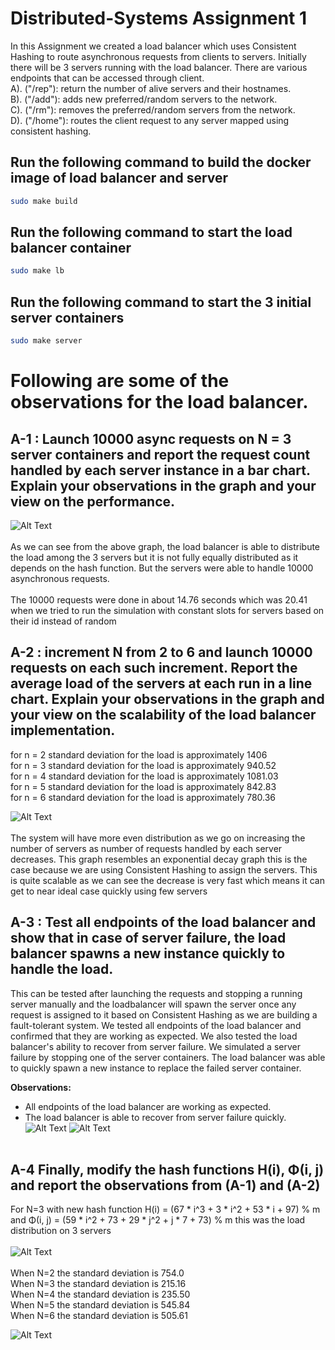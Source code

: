 
# Distributed-Systems Assignment 1
In this Assignment we created a load balancer which uses Consistent Hashing to route asynchronous requests from clients to servers. Initially there will be 3 servers running with the load balancer. There are various endpoints that can be accessed through client.
<br/>
A). ("/rep"): return the number of alive servers and their hostnames. <br/>
B). ("/add"): adds new preferred/random servers to the network. <br/>
C). ("/rm"): removes the preferred/random servers from the network. <br/>
D). ("/home"): routes the client request to any server mapped using consistent hashing.

## Run the following command to build the docker image of load balancer and server
```bash
sudo make build
```
## Run the following command to start the load balancer container
```bash
sudo make lb
```
## Run the following command to start the 3 initial server containers
```bash
sudo make server
```

# Following are some of the observations for the load balancer. <br />
## A-1 : Launch 10000 async requests on N = 3 server containers and report the request count handled by each server instance in a bar chart. Explain your observations in the graph and your view on the performance. <br />
![Alt Text](TestCode/N3.png "Title")
<br />
<br />
As we can see from the above graph, the load balancer is able to distribute the load among the 3 servers but it is not fully equally distributed as it depends on the hash function. But the servers were able to handle 10000 asynchronous requests. <br />
<br/>
The 10000 requests were done in about 14.76 seconds which was 20.41 when we tried to run the simulation with constant slots for servers based on their id instead of random
## A-2 : increment N from 2 to 6 and launch 10000 requests on each such increment. Report the average load of the servers at each run in a line chart. Explain your observations in the graph and your view on the scalability of the load balancer implementation.
for n = 2 standard deviation for the load is approximately 1406
<br />
for n = 3 standard deviation for the load is approximately 940.52
<br />
for n = 4 standard deviation for the load is approximately 1081.03
<br />
for n = 5 standard deviation for the load is approximately 842.83
<br />
for n = 6 standard deviation for the load is approximately 780.36

![Alt Text](TestCode/line-graph.png)
<br /><br />
The system will have more even distribution as we go on increasing the number of servers as number of requests handled by each server decreases. 
This graph resembles an exponential decay graph this is the case because we are using Consistent Hashing to assign the servers. This is quite scalable as we can see the decrease is very fast which means it can get to near ideal case quickly using few servers
## A-3 : Test all endpoints of the load balancer and show that in case of server failure, the load balancer spawns a new instance quickly to handle the load.
This can be tested after launching the requests and stopping a running server manually and the loadbalancer will spawn the server once any request is assigned to it based on Consistent Hashing as we are building a fault-tolerant system.
We tested all endpoints of the load balancer and confirmed that they are working as expected. We also tested the load balancer's ability to recover from server failure. We simulated a server failure by stopping one of the server containers. The load balancer was able to quickly spawn a new instance to replace the failed server container.

**Observations:**

* All endpoints of the load balancer are working as expected.
* The load balancer is able to recover from server failure quickly.
![Alt Text](TestCode/A3_1.png)
![Alt Text](TestCode/A3_2.png)
<br /><br />
## A-4 Finally, modify the hash functions H(i), Φ(i, j) and report the observations from (A-1) and (A-2)
For N=3 with new hash function H(i) = (67 * i^3 + 3 * i^2 + 53 * i + 97) % m and Φ(i, j) = (59 * i^2 + 73 + 29 * j^2 + j * 7 + 73) % m this was the load distribution on 3 servers 
<br/>
<br/>
![Alt Text](TestCode/new-hash/N3.png)
<br/>
<br/>
When N=2 the standard deviation is 754.0
<br/>
When N=3 the standard deviation is 215.16
<br/>
When N=4 the standard deviation is 235.50
<br/>
When N=5 the standard deviation is 545.84
<br/>
When N=6 the standard deviation is 505.61
<br/>

![Alt Text](TestCode/new-hash/graph.png)



